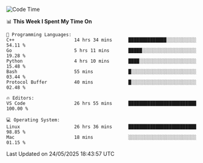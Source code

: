 
<!--START_SECTION:waka-->
![Code Time](http://img.shields.io/badge/Code%20Time-3%2C447%20hrs%2027%20mins-blue)

📊 **This Week I Spent My Time On** 

```text
💬 Programming Languages: 
C++                      14 hrs 34 mins      ██████████████░░░░░░░░░░░   54.11 % 
Go                       5 hrs 11 mins       █████░░░░░░░░░░░░░░░░░░░░   19.28 % 
Python                   4 hrs 10 mins       ████░░░░░░░░░░░░░░░░░░░░░   15.48 % 
Bash                     55 mins             █░░░░░░░░░░░░░░░░░░░░░░░░   03.44 % 
Protocol Buffer          40 mins             █░░░░░░░░░░░░░░░░░░░░░░░░   02.48 % 

🔥 Editors: 
VS Code                  26 hrs 55 mins      █████████████████████████   100.00 % 

💻 Operating System: 
Linux                    26 hrs 36 mins      █████████████████████████   98.85 % 
Mac                      18 mins             ░░░░░░░░░░░░░░░░░░░░░░░░░   01.15 % 
```


 Last Updated on 24/05/2025 18:43:57 UTC
<!--END_SECTION:waka-->

